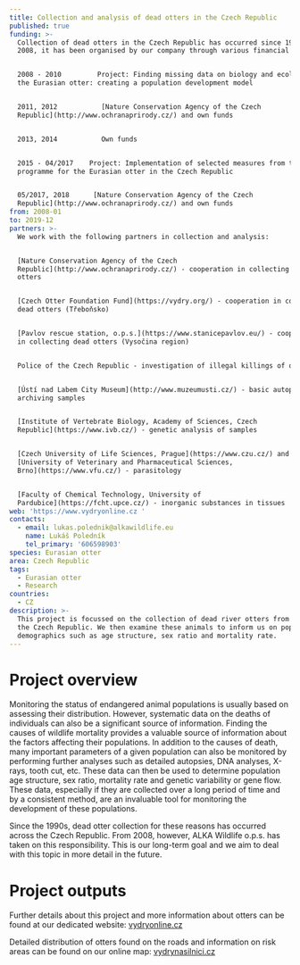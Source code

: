 ```yaml
---
title: Collection and analysis of dead otters in the Czech Republic
published: true
funding: >-
  Collection of dead otters in the Czech Republic has occurred since 1990. From
  2008, it has been organised by our company through various financial sources: 


  2008 - 2010         Project: Finding missing data on biology and ecology of
  the Eurasian otter: creating a population development model


  2011, 2012           [Nature Conservation Agency of the Czech
  Republic](http://www.ochranaprirody.cz/) and own funds


  2013, 2014           Own funds


  2015 - 04/2017    Project: Implementation of selected measures from the care
  programme for the Eurasian otter in the Czech Republic


  05/2017, 2018      [Nature Conservation Agency of the Czech
  Republic](http://www.ochranaprirody.cz/) and own funds
from: 2008-01
to: 2019-12
partners: >-
  We work with the following partners in collection and analysis:


  [Nature Conservation Agency of the Czech
  Republic](http://www.ochranaprirody.cz/) - cooperation in collecting dead
  otters


  [Czech Otter Foundation Fund](https://vydry.org/) - cooperation in collecting
  dead otters (Třeboňsko)


  [Pavlov rescue station, o.p.s.](https://www.stanicepavlov.eu/) - cooperation
  in collecting dead otters (Vysočina region)


  Police of the Czech Republic - investigation of illegal killings of otters


  [Ústí nad Labem City Museum](http://www.muzeumusti.cz/) - basic autopsies,
  archiving samples


  [Institute of Vertebrate Biology, Academy of Sciences, Czech
  Republic](https://www.ivb.cz/) - genetic analysis of samples


  [Czech University of Life Sciences, Prague](https://www.czu.cz/) and
  [University of Veterinary and Pharmaceutical Sciences,
  Brno](https://www.vfu.cz/) - parasitology


  [Faculty of Chemical Technology, University of
  Pardubice](https://fcht.upce.cz/) - inorganic substances in tissues
web: 'https://www.vydryonline.cz '
contacts:
  - email: lukas.polednik@alkawildlife.eu
    name: Lukáš Poledník
    tel_primary: '606598903'
species: Eurasian otter
area: Czech Republic
tags:
  - Eurasian otter
  - Research
countries:
  - CZ
description: >-
  This project is focussed on the collection of dead river otters from across
  the Czech Republic. We then examine these animals to inform us on population
  demographics such as age structure, sex ratio and mortality rate.
---
```

# Project overview

Monitoring the status of endangered animal populations is usually based on assessing their distribution. However, systematic data on the deaths of individuals can also be a significant source of information. Finding the causes of wildlife mortality provides a valuable source of information about the factors affecting their populations. In addition to the causes of death, many important parameters of a given population can also be monitored by performing further analyses such as detailed autopsies, DNA analyses, X-rays, tooth cut, etc. These data can then be used to determine population age structure, sex ratio, mortality rate and genetic variability or gene flow. These data, especially if they are collected over a long period of time and by a consistent method, are an invaluable tool for monitoring the development of these populations. 

Since the 1990s, dead otter collection for these reasons has occurred across the Czech Republic. From 2008, however, ALKA Wildlife o.p.s. has taken on this responsibility. This is our long-term goal and we aim to deal with this topic in more detail in the future.

# Project outputs

Further details about this project and more information about otters can be found at our dedicated website: [vydryonline.cz](https://www.vydryonline.cz)

Detailed distribution of otters found on the roads and information on risk areas can be found on our online map: [vydrynasilnici.cz](https://www.vydrynasilnici.cz)
